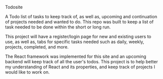 Todosite

A Todo list of tasks to keep track of, as well as, upcoming and continuation of projects needed and wanted to do.
This repo was built to keep a list of task needed to be done within the short or long run. 

This project will have a register/login page for new and existing users to use, as well as, tabs for specific tasks needed such as daily, weekly, projects, completed, and more.

The React framework was implemented for this site and an upcoming backend will keep track of all the user's todos. This project is to help better my understanding of React and its properties, and keep track of projects I would like to work on. 
